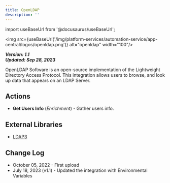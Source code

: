 ```yaml
---
title: OpenLDAP
description: ''
---
```

import useBaseUrl from '@docusaurus/useBaseUrl';

<img src={useBaseUrl('/img/platform-services/automation-service/app-central/logos/openldap.png')} alt="openldap" width="100"/>

***Version: 1.1  
Updated: Sep 28, 2023***

OpenLDAP Software is an open-source implementation of the Lightweight Directory Access Protocol. This integration allows users to browse, and look up data that appears on an LDAP Server.

## Actions

* **Get Users Info** (*Enrichment*) - Gather users info.

## External Libraries

* [LDAP3](https://github.com/cannatag/ldap3/blob/master/LICENSE.txt)

## Change Log

* October 05, 2022 - First upload
* July 18, 2023 (v1.1) - Updated the integration with Environmental Variables
